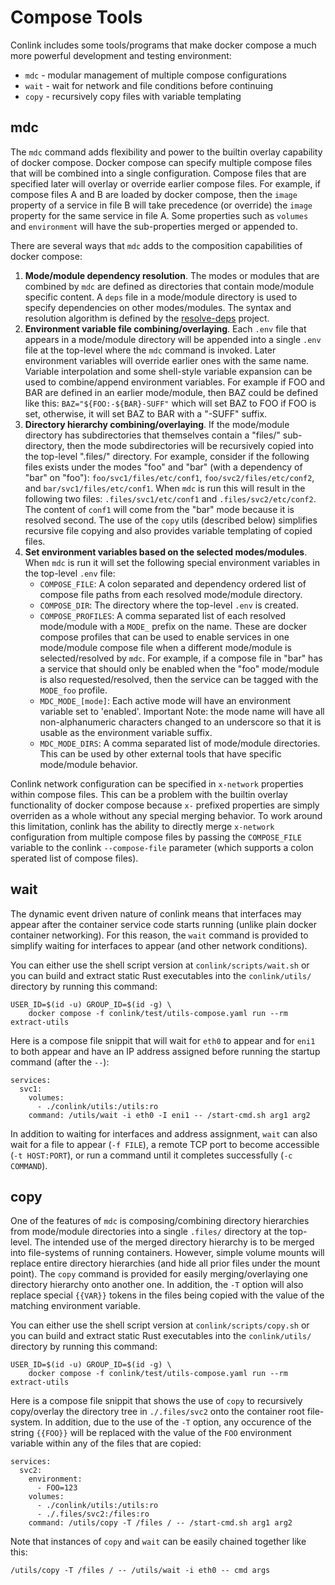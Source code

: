 # Compose Tools

Conlink includes some tools/programs that make docker compose a much
more powerful development and testing environment:

* `mdc` - modular management of multiple compose configurations
* `wait` - wait for network and file conditions before continuing
* `copy` - recursively copy files with variable templating

## mdc

The `mdc` command adds flexibility and power to the builtin overlay
capability of docker compose. Docker compose can specify multiple
compose files that will be combined into a single configuration.
Compose files that are specified later will overlay or override
earlier compose files. For example, if compose files A and B are
loaded by docker compose, then the `image` property of a service in
file B will take precedence (or override) the `image` property for the
same service in file A. Some properties such as `volumes` and
`environment` will have the sub-properties merged or appended to.

There are several ways that `mdc` adds to the composition capabilities
of docker compose:
1. **Mode/module dependency resolution**. The modes or modules that
   are combined by `mdc` are defined as directories that contain
   mode/module specific content. A `deps` file in a mode/module
   directory is used to specify dependencies on other modes/modules.
   The syntax and resolution algorithm is defined by the
   [resolve-deps](https://github.com/Viasat/resolve-deps) project.
2. **Environment variable file combining/overlaying**. Each `.env`
   file that appears in a mode/module directory will be appended into
   a single `.env` file at the top-level where the `mdc` command is
   invoked. Later environment variables will override earlier ones
   with the same name. Variable interpolation and some shell-style
   variable expansion can be used to combine/append environment
   variables. For example if FOO and BAR are defined in an earlier
   mode/module, then BAZ could be defined like this:
   `BAZ="${FOO:-${BAR}-SUFF"` which will set BAZ to FOO if FOO is set,
   otherwise, it will set BAZ to BAR with a "-SUFF" suffix.
3. **Directory hierarchy combining/overlaying**. If the mode/module
   directory has subdirectories that themselves contain a "files/"
   sub-directory, then the mode subdirectories will be recursively
   copied into the top-level ".files/" directory. For example,
   consider if the following files exists under the modes "foo" and
   "bar" (with a dependency of "bar" on "foo"):
   `foo/svc1/files/etc/conf1`, `foo/svc2/files/etc/conf2`, and
   `bar/svc1/files/etc/conf1`. When `mdc` is run this will result in
   the following two files: `.files/svc1/etc/conf1` and
   `.files/svc2/etc/conf2`. The content of `conf1` will come from the
   "bar" mode because it is resolved second. The use of the `copy`
   utils (described below) simplifies recursive file copying and also
   provides variable templating of copied files.
4. **Set environment variables based on the selected modes/modules**.
   When `mdc` is run it will set the following special environment
   variables in the top-level `.env` file:
   * `COMPOSE_FILE`: A colon separated and dependency ordered list of
     compose file paths from each resolved mode/module directory.
   * `COMPOSE_DIR`: The directory where the top-level `.env` is
     created.
   * `COMPOSE_PROFILES`: A comma separated list of each resolved
     mode/module with a `MODE_` prefix on the name. These are docker
     compose profiles that can be used to enable services in one
     mode/module compose file when a different mode/module is
     selected/resolved by `mdc`. For example, if a compose file in
     "bar" has a service that should only be enabled when the "foo"
     mode/module is also requested/resolved, then the service can be
     tagged with the `MODE_foo` profile.
   * `MDC_MODE_[mode]`: Each active mode will have an environment
     variable set to 'enabled'. Important Note: the mode name will
     have all non-alphanumeric characters changed to an underscore so
     that it is usable as the environment variable suffix.
   * `MDC_MODE_DIRS`: A comma separated list of mode/module
     directories. This can be used by other external tools that have
     specific mode/module behavior.

Conlink network configuration can be specified in `x-network`
properties within compose files. This can be a problem with the
builtin overlay functionality of docker compose because `x-` prefixed
properties are simply overriden as a whole without any special merging
behavior. To work around this limitation, conlink has the ability to
directly merge `x-network` configuration from multiple compose files
by passing the `COMPOSE_FILE` variable to the conlink `--compose-file`
parameter (which supports a colon sperated list of compose files).

## wait

The dynamic event driven nature of conlink means that interfaces may
appear after the container service code starts running (unlike plain
docker container networking). For this reason, the `wait` command is
provided to simplify waiting for interfaces to appear (and other
network conditions).

You can either use the shell script version at
`conlink/scripts/wait.sh` or you can build and extract static Rust
executables into the `conlink/utils/` directory by running this
command:

```
USER_ID=$(id -u) GROUP_ID=$(id -g) \
    docker compose -f conlink/test/utils-compose.yaml run --rm extract-utils
```

Here is a compose file snippit that will wait for `eth0` to appear and
for `eni1` to both appear and have an IP address assigned before
running the startup command (after the `--`):

```
services:
  svc1:
    volumes:
      - ./conlink/utils:/utils:ro
    command: /utils/wait -i eth0 -I eni1 -- /start-cmd.sh arg1 arg2
```

In addition to waiting for interfaces and address assignment,
`wait` can also wait for a file to appear (`-f FILE`), a remote TCP
port to become accessible (`-t HOST:PORT`), or run a command until it
completes successfully (`-c COMMAND`).


## copy

One of the features of `mdc` is composing/combining directory
hierarchies from mode/module directories into a single `.files/`
directory at the top-level. The intended use of the merged directory
hierarchy is to be merged into file-systems of running containers.
However, simple volume mounts will replace entire directory
hierarchies (and hide all prior files under the mount point). The
`copy` command is provided for easily merging/overlaying one
directory hierarchy onto another one. In addition, the `-T` option
will also replace special `{{VAR}}` tokens in the files being copied
with the value of the matching environment variable.

You can either use the shell script version at
`conlink/scripts/copy.sh` or you can build and extract static Rust
executables into the `conlink/utils/` directory by running this
command:

```
USER_ID=$(id -u) GROUP_ID=$(id -g) \
    docker compose -f conlink/test/utils-compose.yaml run --rm extract-utils
```

Here is a compose file snippit that shows the use of `copy` to
recursively copy/overlay the directory tree in `./.files/svc2` onto
the container root file-system. In addition, due to the use of the
`-T` option, any occurence of the string
`{{FOO}}` will be replaced with the value of the `FOO` environment
variable within any of the files that are copied:

```
services:
  svc2:
    environment:
      - FOO=123
    volumes:
      - ./conlink/utils:/utils:ro
      - ./.files/svc2:/files:ro
    command: /utils/copy -T /files / -- /start-cmd.sh arg1 arg2
```

Note that instances of `copy` and `wait` can be easily chained
together like this:
```
/utils/copy -T /files / -- /utils/wait -i eth0 -- cmd args
```
